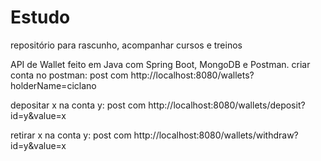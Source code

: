 # Estudo
repositório para rascunho, acompanhar cursos e treinos


API de Wallet feito em Java com Spring Boot, MongoDB e Postman.
criar conta no postman:
post com http://localhost:8080/wallets?holderName=ciclano

depositar x na conta y:
post com http://localhost:8080/wallets/deposit?id=y&value=x

retirar x na conta y:
post com http://localhost:8080/wallets/withdraw?id=y&value=x
